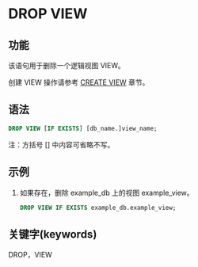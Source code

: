 # DROP VIEW

## 功能

该语句用于删除一个逻辑视图 VIEW。

创建 VIEW 操作请参考 [CREATE VIEW](../data-definition/CREATE_VIEW.md) 章节。

## 语法

```sql
DROP VIEW [IF EXISTS] [db_name.]view_name;
```

注：方括号 [] 中内容可省略不写。

## 示例

1. 如果存在，删除 example_db 上的视图 example_view。

    ```sql
    DROP VIEW IF EXISTS example_db.example_view;
    ```

## 关键字(keywords)

DROP，VIEW
